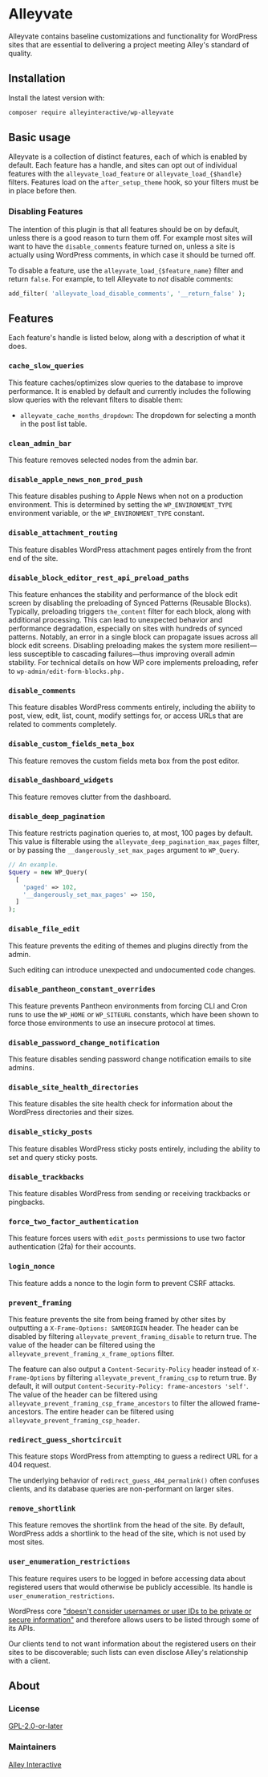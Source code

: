 # Alleyvate

Alleyvate contains baseline customizations and functionality for WordPress sites that are essential to delivering a project meeting Alley's standard of quality.

## Installation

Install the latest version with:

```bash
composer require alleyinteractive/wp-alleyvate
```

## Basic usage

Alleyvate is a collection of distinct features, each of which is enabled by default. Each feature has a handle, and sites can opt out of individual features with the `alleyvate_load_feature` or `alleyvate_load_{$handle}` filters. Features load on the `after_setup_theme` hook, so your filters must be in place before then.

### Disabling Features

The intention of this plugin is that all features should be on by default, unless there is a good reason to turn them off. For example most sites will want to have the `disable_comments` feature turned on, unless a site is actually using WordPress comments, in which case it should be turned off.

To disable a feature, use the `alleyvate_load_{$feature_name}` filter and return `false`. For example, to tell Alleyvate to _not_ disable comments:

```php
add_filter( 'alleyvate_load_disable_comments', '__return_false' );
```

## Features

Each feature's handle is listed below, along with a description of what it does.

### `cache_slow_queries`

This feature caches/optimizes slow queries to the database to improve
performance. It is enabled by default and currently includes the following slow
queries with the relevant filters to disable them:

- `alleyvate_cache_months_dropdown`: The dropdown for selecting a month in the post list table.

### `clean_admin_bar`

This feature removes selected nodes from the admin bar.

### `disable_apple_news_non_prod_push`

This feature disables pushing to Apple News when not on a production environment. This is determined by setting the `WP_ENVIRONMENT_TYPE` environment variable, or the `WP_ENVIRONMENT_TYPE` constant.

### `disable_attachment_routing`

This feature disables WordPress attachment pages entirely from the front end of the site.

### `disable_block_editor_rest_api_preload_paths`

This feature enhances the stability and performance of the block edit screen by disabling the preloading of Synced
Patterns (Reusable Blocks). Typically, preloading triggers `the_content` filter for each block, along with
additional processing. This can lead to unexpected behavior and performance degradation, especially on sites with
hundreds of synced patterns. Notably, an error in a single block can propagate issues across all block edit screens.
Disabling preloading makes the system more resilient—less susceptible to cascading failures—thus improving overall
admin stability. For technical details on how WP core implements preloading, refer to
`wp-admin/edit-form-blocks.php.`

### `disable_comments`

This feature disables WordPress comments entirely, including the ability to post, view, edit, list, count, modify settings for, or access URLs that are related to comments completely.

### `disable_custom_fields_meta_box`

This feature removes the custom fields meta box from the post editor.

### `disable_dashboard_widgets`

This feature removes clutter from the dashboard.

### `disable_deep_pagination`

This feature restricts pagination queries to, at most, 100 pages by default. This value is filterable using the `alleyvate_deep_pagination_max_pages` filter, or by passing the  `__dangerously_set_max_pages` argument to `WP_Query`.

```php
// An example.
$query = new WP_Query(
  [
    'paged' => 102,
    '__dangerously_set_max_pages' => 150,
  ]
);
```

### `disable_file_edit`

This feature prevents the editing of themes and plugins directly from the admin.

Such editing can introduce unexpected and undocumented code changes.

### `disable_pantheon_constant_overrides`

This feature prevents Pantheon environments from forcing CLI and Cron runs to use the `WP_HOME` or `WP_SITEURL` constants,
which have been shown to force those environments to use an insecure protocol at times.

### `disable_password_change_notification`

This feature disables sending password change notification emails to site admins.

### `disable_site_health_directories`

This feature disables the site health check for information about the WordPress directories and their sizes.

### `disable_sticky_posts`

This feature disables WordPress sticky posts entirely, including the ability to set and query sticky posts.


### `disable_trackbacks`

This feature disables WordPress from sending or receiving trackbacks or pingbacks.

### `force_two_factor_authentication`

This feature forces users with `edit_posts` permissions to use two factor authentication (2fa) for their accounts.

### `login_nonce`

This feature adds a nonce to the login form to prevent CSRF attacks.

### `prevent_framing`

This feature prevents the site from being framed by other sites by outputting a
`X-Frame-Options: SAMEORIGIN` header. The header can be disabled by filtering
`alleyvate_prevent_framing_disable` to return true. The value of the header can
be filtered using the `alleyvate_prevent_framing_x_frame_options` filter.

The feature can also output a `Content-Security-Policy` header instead of
`X-Frame-Options` by filtering `alleyvate_prevent_framing_csp` to return true.
By default, it will output `Content-Security-Policy: frame-ancestors 'self'`.
The value of the header can be filtered using
`alleyvate_prevent_framing_csp_frame_ancestors` to filter the allowed
frame-ancestors. The entire header can be filtered using
`alleyvate_prevent_framing_csp_header`.

### `redirect_guess_shortcircuit`

This feature stops WordPress from attempting to guess a redirect URL for a 404 request.

The underlying behavior of `redirect_guess_404_permalink()` often confuses clients, and its database queries are non-performant on larger sites.

### `remove_shortlink`

This feature removes the shortlink from the head of the site. By default,
WordPress adds a shortlink to the head of the site, which is not used by most
sites.

### `user_enumeration_restrictions`

This feature requires users to be logged in before accessing data about registered users that would otherwise be publicly accessible. Its handle is `user_enumeration_restrictions`.

WordPress core ["doesn't consider usernames or user IDs to be private or secure information"][1] and therefore allows users to be listed through some of its APIs.

Our clients tend to not want information about the registered users on their sites to be discoverable; such lists can even disclose Alley's relationship with a client.

## About

### License

[GPL-2.0-or-later](https://github.com/alleyinteractive/wp-alleyvate/blob/main/LICENSE)

### Maintainers

[Alley Interactive](https://github.com/alleyinteractive)

[1]: https://make.wordpress.org/core/handbook/testing/reporting-security-vulnerabilities/#why-are-disclosures-of-usernames-or-user-ids-not-a-security-issue
